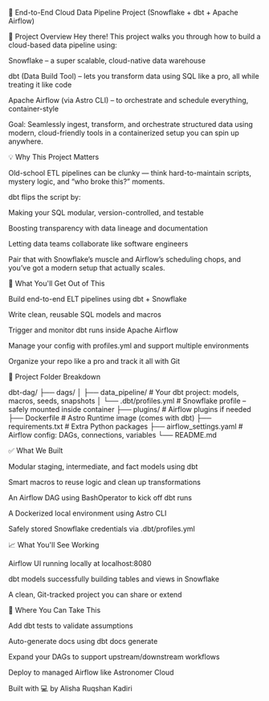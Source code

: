 🚀 End-to-End Cloud Data Pipeline Project (Snowflake + dbt + Apache Airflow)

📌 Project Overview
Hey there! This project walks you through how to build a cloud-based data pipeline using:

Snowflake – a super scalable, cloud-native data warehouse

dbt (Data Build Tool) – lets you transform data using SQL like a pro, all while treating it like code

Apache Airflow (via Astro CLI) – to orchestrate and schedule everything, container-style

Goal: Seamlessly ingest, transform, and orchestrate structured data using modern, cloud-friendly tools in a containerized setup you can spin up anywhere.

💡 Why This Project Matters

Old-school ETL pipelines can be clunky — think hard-to-maintain scripts, mystery logic, and “who broke this?” moments.

dbt flips the script by:

Making your SQL modular, version-controlled, and testable

Boosting transparency with data lineage and documentation

Letting data teams collaborate like software engineers

Pair that with Snowflake’s muscle and Airflow’s scheduling chops, and you’ve got a modern setup that actually scales.

🔧 What You'll Get Out of This

Build end-to-end ELT pipelines using dbt + Snowflake

Write clean, reusable SQL models and macros

Trigger and monitor dbt runs inside Apache Airflow

Manage your config with profiles.yml and support multiple environments

Organize your repo like a pro and track it all with Git

🧱 Project Folder Breakdown

dbt-dag/
├── dags/
│   ├── data_pipeline/       # Your dbt project: models, macros, seeds, snapshots
│   └── .dbt/profiles.yml    # Snowflake profile – safely mounted inside container
├── plugins/                 # Airflow plugins if needed
├── Dockerfile               # Astro Runtime image (comes with dbt)
├── requirements.txt         # Extra Python packages
├── airflow_settings.yaml    # Airflow config: DAGs, connections, variables
└── README.md

✅ What We Built

Modular staging, intermediate, and fact models using dbt

Smart macros to reuse logic and clean up transformations

An Airflow DAG using BashOperator to kick off dbt runs

A Dockerized local environment using Astro CLI

Safely stored Snowflake credentials via .dbt/profiles.yml

📈 What You'll See Working

Airflow UI running locally at localhost:8080

dbt models successfully building tables and views in Snowflake

A clean, Git-tracked project you can share or extend

💬 Where You Can Take This

Add dbt tests to validate assumptions

Auto-generate docs using dbt docs generate

Expand your DAGs to support upstream/downstream workflows

Deploy to managed Airflow like Astronomer Cloud

Built with 💻 by Alisha Ruqshan Kadiri
